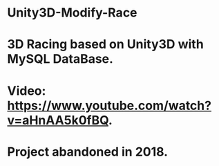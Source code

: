 # Unity3D-Modify-Race
# 3D Racing based on Unity3D with MySQL DataBase.
# Video: https://www.youtube.com/watch?v=aHnAA5k0fBQ.
# Project abandoned in 2018.
